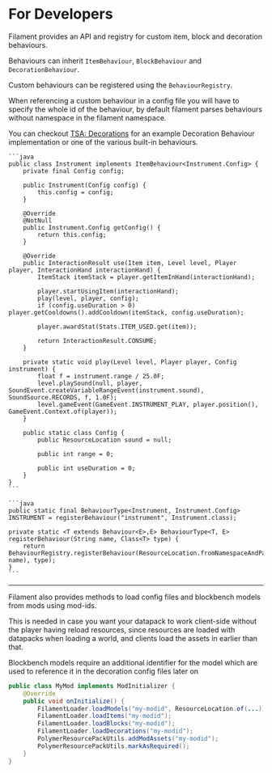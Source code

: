 # For Developers

Filament provides an API and registry for custom item, block and decoration behaviours.

Behaviours can inherit `ItemBehaviour`, `BlockBehaviour` and `DecorationBehaviour`.

Custom behaviours can be registered using the `BehaviourRegistry`.

When referencing a custom behaviour in a config file you will have to specify the whole id of the behaviour, by default filament parses behaviours without namespace in the filament namespace.

You can checkout [TSA: Decorations](https://github.com/tomalbrc/tsa-decorations/blob/main/src/main/java/de/tomalbrc/decorations/carpentry/CarpentryBehaviour.java) for an example Decoration Behaviour implementation or one of the various built-in behaviours. 

~~~admonish Example for the 'instrument' item-behaviour
```java
public class Instrument implements ItemBehaviour<Instrument.Config> {
    private final Config config;

    public Instrument(Config config) {
        this.config = config;
    }

    @Override
    @NotNull
    public Instrument.Config getConfig() {
        return this.config;
    }

    @Override
    public InteractionResult use(Item item, Level level, Player player, InteractionHand interactionHand) {
        ItemStack itemStack = player.getItemInHand(interactionHand);

        player.startUsingItem(interactionHand);
        play(level, player, config);
        if (config.useDuration > 0) player.getCooldowns().addCooldown(itemStack, config.useDuration);

        player.awardStat(Stats.ITEM_USED.get(item));

        return InteractionResult.CONSUME;
    }

    private static void play(Level level, Player player, Config instrument) {
        float f = instrument.range / 25.0F;
        level.playSound(null, player, SoundEvent.createVariableRangeEvent(instrument.sound), SoundSource.RECORDS, f, 1.0F);
        level.gameEvent(GameEvent.INSTRUMENT_PLAY, player.position(), GameEvent.Context.of(player));
    }

    public static class Config {
        public ResourceLocation sound = null;

        public int range = 0;

        public int useDuration = 0;
    }
}
```
~~~

~~~admonish Registering it
```java
public static final BehaviourType<Instrument, Instrument.Config> INSTRUMENT = registerBehaviour("instrument", Instrument.class);

private static <T extends Behaviour<E>,E> BehaviourType<T, E> registerBehaviour(String name, Class<T> type) {
    return BehaviourRegistry.registerBehaviour(ResourceLocation.fromNamespaceAndPath(MOD_ID, name), type);
}
```
~~~

---

Filament also provides methods to load config files and blockbench models from mods using mod-ids.

This is needed in case you want your datapack to work client-side without the player having reload resources, since resources are loaded with datapacks when loading a world, and clients load the assets in earlier than that.

Blockbench models require an additional identifier for the model which are used to reference it in the decoration config files later on

```java
public class MyMod implements ModInitializer {
    @Override
    public void onInitialize() {
        FilamentLoader.loadModels("my-modid", ResourceLocation.of(...));
        FilamentLoader.loadItems("my-modid");
        FilamentLoader.loadBlocks("my-modid");
        FilamentLoader.loadDecorations("my-modid");
        PolymerResourcePackUtils.addModAssets("my-modid");
        PolymerResourcePackUtils.markAsRequired();
    }
}
```
